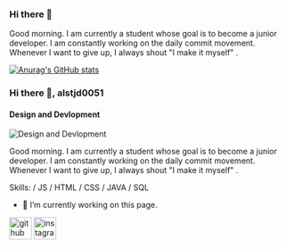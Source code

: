 ### Hi there 👋

Good morning. I am currently a student whose goal is to become a junior developer. I am constantly working on the daily commit movement. Whenever I want to give up, I always shout "I make it myself" .

[![Anurag's GitHub stats](https://github-readme-stats.vercel.app/api?username=alstjd0051)](https://github.com/anuraghazra/github-readme-stats)


### Hi there 👋, alstjd0051
#### Design and Devlopment
![Design and Devlopment](https://arturssmirnovs.github.io/github-profile-readme-generator/images/banner.png)

Good morning. I am currently a student whose goal is to become a junior developer. I am constantly working on the daily commit movement. Whenever I want to give up, I always shout "I make it myself" .

Skills: / JS / HTML / CSS / JAVA / SQL

- 🔭 I’m currently working on this page. 


[<img src='https://cdn.jsdelivr.net/npm/simple-icons@3.0.1/icons/github.svg' alt='github' height='40'>](https://github.com/alstjd0051)  [<img src='https://cdn.jsdelivr.net/npm/simple-icons@3.0.1/icons/instagram.svg' alt='instagram' height='40'>](https://www.instagram.com/miiin_sseong/)  


